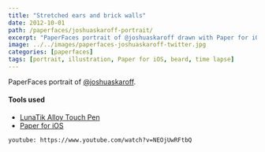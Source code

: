 ```yaml
---
title: "Stretched ears and brick walls"
date: 2012-10-01
path: /paperfaces/joshuaskaroff-portrait/
excerpt: "PaperFaces portrait of @joshuaskaroff drawn with Paper for iOS on an iPad."
image: ../../images/paperfaces-joshuaskaroff-twitter.jpg
categories: [paperfaces]
tags: [portrait, illustration, Paper for iOS, beard, time lapse]
---
```


PaperFaces portrait of [@joshuaskaroff](https://twitter.com/joshuaskaroff).

#### Tools used

- [LunaTik Alloy Touch Pen](https://www.amazon.com/gp/product/B00821TR7G/ref=as_li_ss_tl?ie=UTF8&tag=mademist-20&linkCode=as2&camp=1789&creative=390957&creativeASIN=B00821TR7G)
- [Paper for iOS](https://paper.bywetransfer.com/)

`youtube: https://www.youtube.com/watch?v=NEOjUwRFtbQ`
